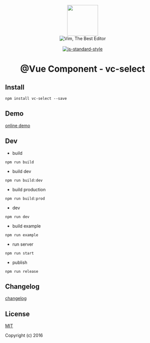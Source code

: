 <p align="center">
    <a href="http://vuejs.org" target="_blank"><img width="100"src="http://vuejs.org/images/logo.png"></a>
    <br>
    <img src="https://img.shields.io/badge/Vim-Best%20Editor-green.svg" alt="Vim, The Best Editor" />
    <br>
    <br>
    <a href="https://github.com/airbnb/javascript"><img src="https://cdn.rawgit.com/feross/standard/master/badge.svg" alt="js-standard-style"></a>
</p>

<h1 align="center">@Vue Component - vc-select</h1>

## Install

`npm install vc-select --save`

## Demo

[online demo](https://iwaimai-bi-fe.github.io/vc-select/examples/)

## Dev

* build

```node
npm run build

```

* build dev

```node
npm run build:dev

```

* build production 

```node
npm run build:prod

```

* dev 

```node
npm run dev 

```

* build example

```node
npm run example
```

* run server

```node
npm run start
```

* publish 

```node
npm run release 
```

## Changelog 

[changelog](https://github.com/iwaimai-bi-fe/vc-select/blob/master/CHANGELOG.md) 

## License

[MIT](http://opensource.org/licenses/MIT)

Copyright (c) 2016

